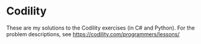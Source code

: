 # Codility
These are my solutions to the Codility exercises (in C# and Python).
For the problem descriptions, see https://codility.com/programmers/lessons/
